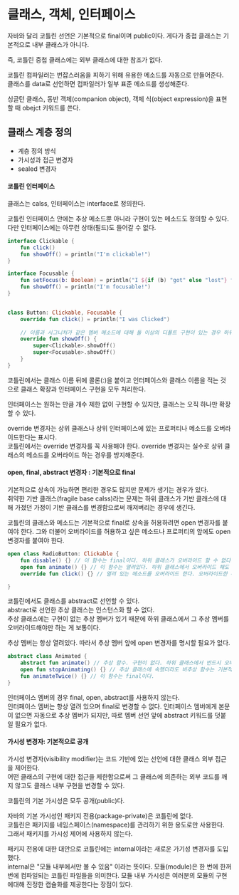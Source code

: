 # 클래스, 객체, 인터페이스
자바와 달리 코틀린 선언은 기본적으로 final이며 public이다. 게다가 중첩 클래스는 기본적으로 내부 클래스가 아니다.

즉, 코틀린 중첩 클래스에는 외부 클래스에 대한 참조가 없다.

코틀린 컴파일러는 번잡스러움을 피하기 위해 유용한 메소드를 자동으로 만들어준다.  
클래스를 data로 선언하면 컴파일러가 일부 표준 메소드를 생성해준다.

싱글턴 클래스, 동반 객체(companion object), 객체 식(object expression)을 표현할 때 obejct 키워드를 쓴다.

## 클래스 계층 정의
- 계층 정의 방식
- 가시성과 접근 변경자
- sealed 변경자

#### 코틀린 인터페이스
클래스는 calss, 인터페이스는 interface로 정의한다.  

코틀린 인터페이스 안에는 추상 메소드뿐 아니라 구현이 있는 메소드도 정의할 수 있다. 다만 인터페이스에는 아무런 상태(필드)도 들어갈 수 없다.
```kotlin
interface Clickable {
    fun click()
    fun showOff() = println("I'm clickable!")
}

interface Focusable {
    fun setFocus(b: Boolean) = println("I ${if (b) "got" else "lost"} focus.")
    fun showOff() = println("I'm focusable!")
}


class Button: Clickable, Focusable {
    override fun click() = println("I was Clicked")
    
    // 이름과 시그니처가 같은 멤버 메소드에 대해 둘 이상의 디폴트 구현이 있는 경우 하위 클래스에서 명시적으로 새로운 구현을 제공해야 한다.
    override fun showOff() { 
        super<Clickable>.showOff()
        super<Focusable>.showOff()
    }
}
```
코틀린에서는 클래스 이름 뒤에 콜론(:)을 붙이고 인터페이스와 클래스 이름을 적는 것으로 클래스 확장과 인터페이스 구현을 모두 처리한다.

인터페이스는 원하는 만큼 개수 제한 없이 구현할 수 있지만, 클래스는 오직 하나만 확장할 수 있다.

override 변경자는 상위 클래스나 상위 인터페이스에 있는 프로퍼티나 메소드를 오버라이드한다는 표시다.  
코틀린에서는 override 변경자를 꼭 사용해야 한다. override 변경자는 실수로 상위 클래스의 메소드를 오버라이드 하는 경우를 방지해준다.

#### open, final, abstract 변경자 : 기본적으로 final
기본적으로 상속이 가능하면 편리한 경우도 많지만 문제가 생기는 경우가 있다.  
취약한 기반 클래스(fragile base calss)라는 문제는 하위 클래스가 기반 클래스에 대해 가졌던 가정이 기반 클래스를 변경함으로써 깨져버리는 경우에 생긴다.

코틀린의 클래스와 메소드는 기본적으로 final로 상속을 허용하려면 open 변경자를 붙여야 한다. 그와 더불어 오버라이드를 허용하고 싶은 메소드나 프로퍼티의 앞에도 open 변경자를 붙여야 한다.
```kotlin
open class RadioButton: Clickable {
    fun disable() {} // 이 함수는 final이다. 하위 클래스가 오버라이드 할 수 없다.
    open fun animate() {} // 이 함수는 열려있다. 하위 클래스에서 오버라이드 해도 된다.
    override fun click() {} // 열려 있는 메소드를 오버라이드 한다. 오버라이드한 메소드는 기본적으로 열려있다.

}
```

코틀린에서도 클래스를 abstract로 선언할 수 있다.  
abstract로 선언한 추상 클래스는 인스턴스화 할 수 없다.  
추상 클래스에는 구현이 없는 추상 멤버가 있기 때문에 하위 클래스에서 그 추상 멤버를 오버라이드해야만 하는 게 보통이다. 

추상 멤버는 항상 열려있다. 따라서 추상 멤버 앞에 open 변경자를 명시할 필요가 없다.
```kotlin
abstract class Animated {
    abstract fun animate() // 추상 함수. 구현이 없다. 하위 클래스에서 반드시 오버라이드 해야 한다.
    open fun stopAnimating() {} // 추상 클래스에 속했더라도 비추상 함수는 기본적으로 final이다. 원한다면 open으로 오버라이드를 허용할 수 있다.  
    fun animateTwice() {} // 이 함수는 final이다.
}
``` 

인터페이스 멤버의 경우 final, open, abstract를 사용하지 않는다.  
인터페이스 멤버는 항상 열려 있으며 final로 변경할 수 없다. 인터페이스 멤버에게 본문이 없으면 자동으로 추상 멤버가 되지만, 따로 멤버 선언 앞에 abstract 키워드를 덧붙일 필요가 없다.


#### 가시성 변경자: 기본적으로 공개
가시성 변경자(visibility modifier)는 코드 기반에 있는 선언에 대한 클래스 외부 접근을 제어한다.  
어떤 클래스의 구현에 대한 접근을 제한함으로써 그 클래스에 의존하는 외부 코드를 깨지 않고도 클래스 내부 구현을 변경할 수 있다.

코틀린의 기본 가시성은 모두 공개(public)다.

자바의 기본 가시성인 패키지 전용(package-private)은 코틀린에 없다.  
코틀린은 패키지를 네임스페이스(namespace)를 관리하기 위한 용도로만 사용한다. 그래서 패키지를 가시성 제어에 사용하지 않는다. 

패키지 전용에 대한 대안으로 코틀린에는 internal이라는 새로운 가기성 변경자를 도입했다.  
internal은 "모듈 내부에서만 볼 수 있음" 이라는 뜻이다. 모듈(module)은 한 번에 한꺼번에 컴파일되는 코틀린 파일들을 의미한다.
모듈 내부 가시성은 여러분의 모듈의 구현에대해 진정한 캡슐화를 제공한다는 장점이 있다. 
